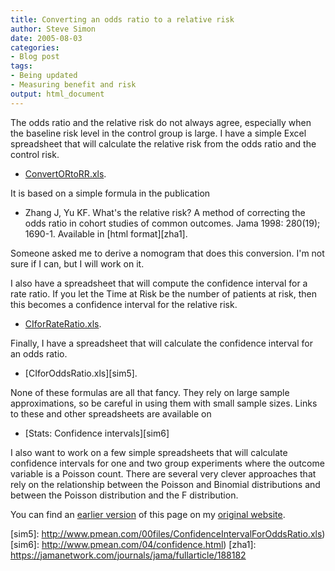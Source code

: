 ```yaml
---
title: Converting an odds ratio to a relative risk
author: Steve Simon
date: 2005-08-03
categories:
- Blog post
tags:
- Being updated
- Measuring benefit and risk
output: html_document
---
```


The odds ratio and the relative risk do not always agree, especially when the baseline risk level in the control group is large. I have a simple Excel spreadsheet that will calculate the relative risk from the odds ratio and the control risk.

- [ConvertORtoRR.xls][sim3].

It is based on a simple formula in the publication

- Zhang J, Yu KF. What's the relative risk? A method of correcting the odds ratio in cohort studies of common outcomes. Jama 1998: 280(19); 1690-1. Available in [html format][zha1].

Someone asked me to derive a nomogram that does this conversion. I'm not sure if I can, but I will work on it.

I also have a spreadsheet that will compute the confidence interval for a rate ratio. If you let the Time at Risk be the number of patients at risk, then this becomes a confidence interval for the relative risk.

- [CIforRateRatio.xls][sim3].

Finally, I have a spreadsheet that will calculate the confidence interval for an odds ratio.

- [CIforOddsRatio.xls][sim5].

None of these formulas are all that fancy. They rely on large sample approximations, so be careful in using them with small sample sizes. Links to these and other spreadsheets are available on

- [Stats: Confidence intervals][sim6]

I also want to work on a few simple spreadsheets that will calculate confidence intervals for one and two group experiments where the outcome variable is a Poisson count. There are several very clever approaches that rely on the relationship between the Poisson and Binomial distributions and between the Poisson distribution and the F distribution.

You can find an [earlier version][sim1] of this page on my [original website][sim2].

[sim1]: http://www.pmean.com/05/ConvertOddsRatio.html
[sim2]: http://www.pmean.com/original_site.html
[sim3]: http://www.pmean.com/weblog/images/ConvertORtoRR.xls
[sim4]: http://www.pmean.com/00files/ConfidenceIntervalForRateRatio.xls
[sim5]: http://www.pmean.com/00files/ConfidenceIntervalForOddsRatio.xls)
[sim6]: http://www.pmean.com/04/confidence.html)
[zha1]: https://jamanetwork.com/journals/jama/fullarticle/188182

